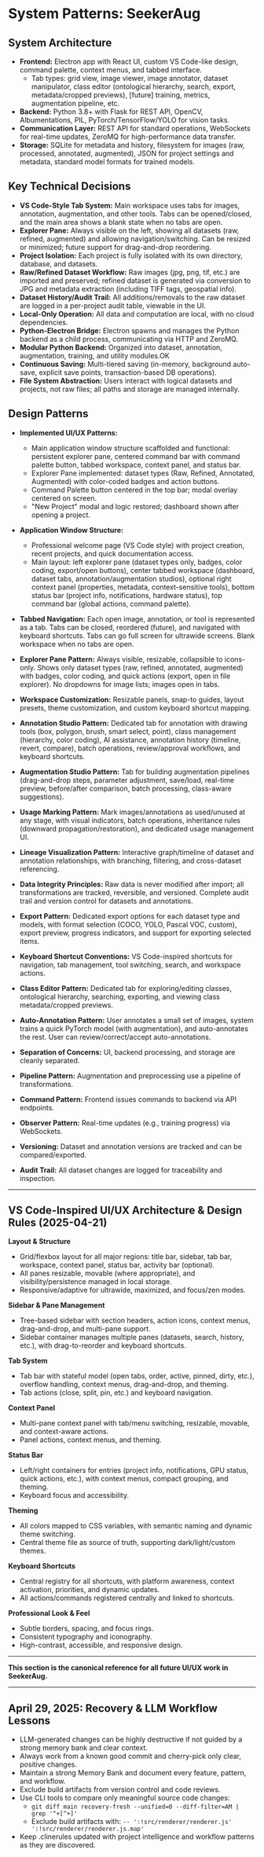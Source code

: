 # System Patterns: SeekerAug

## System Architecture

- **Frontend:** Electron app with React UI, custom VS Code-like design, command palette, context menus, and tabbed interface.
  - Tab types: grid view, image viewer, image annotator, dataset manipulator, class editor (ontological hierarchy, search, export, metadata/cropped previews), [future] training, metrics, augmentation pipeline, etc.
- **Backend:** Python 3.8+ with Flask for REST API, OpenCV, Albumentations, PIL, PyTorch/TensorFlow/YOLO for vision tasks.
- **Communication Layer:** REST API for standard operations, WebSockets for real-time updates, ZeroMQ for high-performance data transfer.
- **Storage:** SQLite for metadata and history, filesystem for images (raw, processed, annotated, augmented), JSON for project settings and metadata, standard model formats for trained models.

## Key Technical Decisions

- **VS Code-Style Tab System:** Main workspace uses tabs for images, annotation, augmentation, and other tools. Tabs can be opened/closed, and the main area shows a blank state when no tabs are open.
- **Explorer Pane:** Always visible on the left, showing all datasets (raw, refined, augmented) and allowing navigation/switching. Can be resized or minimized; future support for drag-and-drop reordering.
- **Project Isolation:** Each project is fully isolated with its own directory, database, and datasets.
- **Raw/Refined Dataset Workflow:** Raw images (jpg, png, tif, etc.) are imported and preserved; refined dataset is generated via conversion to JPG and metadata extraction (including TIFF tags, geospatial info).
- **Dataset History/Audit Trail:** All additions/removals to the raw dataset are logged in a per-project audit table, viewable in the UI.
- **Local-Only Operation:** All data and computation are local, with no cloud dependencies.
- **Python-Electron Bridge:** Electron spawns and manages the Python backend as a child process, communicating via HTTP and ZeroMQ.
- **Modular Python Backend:** Organized into dataset, annotation, augmentation, training, and utility modules.OK
- **Continuous Saving:** Multi-tiered saving (in-memory, background auto-save, explicit save points, transaction-based DB operations).
- **File System Abstraction:** Users interact with logical datasets and projects, not raw files; all paths and storage are managed internally.

## Design Patterns

- **Implemented UI/UX Patterns:** 
  - Main application window structure scaffolded and functional: persistent explorer pane, centered command bar with command palette button, tabbed workspace, context panel, and status bar.
  - Explorer Pane implemented: dataset types (Raw, Refined, Annotated, Augmented) with color-coded badges and action buttons.
  - Command Palette button centered in the top bar; modal overlay centered on screen.
  - "New Project" modal and logic restored; dashboard shown after opening a project.
- **Application Window Structure:** 
  - Professional welcome page (VS Code style) with project creation, recent projects, and quick documentation access.
  - Main layout: left explorer pane (dataset types only, badges, color coding, export/open buttons), center tabbed workspace (dashboard, dataset tabs, annotation/augmentation studios), optional right context panel (properties, metadata, context-sensitive tools), bottom status bar (project info, notifications, hardware status), top command bar (global actions, command palette).
- **Tabbed Navigation:** Each open image, annotation, or tool is represented as a tab. Tabs can be closed, reordered (future), and navigated with keyboard shortcuts. Tabs can go full screen for ultrawide screens. Blank workspace when no tabs are open.
- **Explorer Pane Pattern:** Always visible, resizable, collapsible to icons-only. Shows only dataset types (raw, refined, annotated, augmented) with badges, color coding, and quick actions (export, open in file explorer). No dropdowns for image lists; images open in tabs.
- **Workspace Customization:** Resizable panels, snap-to guides, layout presets, theme customization, and custom keyboard shortcut mapping.
- **Annotation Studio Pattern:** Dedicated tab for annotation with drawing tools (box, polygon, brush, smart select, point), class management (hierarchy, color coding), AI assistance, annotation history (timeline, revert, compare), batch operations, review/approval workflows, and keyboard shortcuts.
- **Augmentation Studio Pattern:** Tab for building augmentation pipelines (drag-and-drop steps, parameter adjustment, save/load, real-time preview, before/after comparison, batch processing, class-aware suggestions).
- **Usage Marking Pattern:** Mark images/annotations as used/unused at any stage, with visual indicators, batch operations, inheritance rules (downward propagation/restoration), and dedicated usage management UI.
- **Lineage Visualization Pattern:** Interactive graph/timeline of dataset and annotation relationships, with branching, filtering, and cross-dataset referencing.
- **Data Integrity Principles:** Raw data is never modified after import; all transformations are tracked, reversible, and versioned. Complete audit trail and version control for datasets and annotations.
- **Export Pattern:** Dedicated export options for each dataset type and models, with format selection (COCO, YOLO, Pascal VOC, custom), export preview, progress indicators, and support for exporting selected items.
- **Keyboard Shortcut Conventions:** VS Code-inspired shortcuts for navigation, tab management, tool switching, search, and workspace actions.

- **Class Editor Pattern:** Dedicated tab for exploring/editing classes, ontological hierarchy, searching, exporting, and viewing class metadata/cropped previews.
- **Auto-Annotation Pattern:** User annotates a small set of images, system trains a quick PyTorch model (with augmentation), and auto-annotates the rest. User can review/correct/accept auto-annotations.
- **Separation of Concerns:** UI, backend processing, and storage are cleanly separated.
- **Pipeline Pattern:** Augmentation and preprocessing use a pipeline of transformations.
- **Command Pattern:** Frontend issues commands to backend via API endpoints.
- **Observer Pattern:** Real-time updates (e.g., training progress) via WebSockets.
- **Versioning:** Dataset and annotation versions are tracked and can be compared/exported.
- **Audit Trail:** All dataset changes are logged for traceability and inspection.

---

## VS Code-Inspired UI/UX Architecture & Design Rules (2025-04-21)

**Layout & Structure**
- Grid/flexbox layout for all major regions: title bar, sidebar, tab bar, workspace, context panel, status bar, activity bar (optional).
- All panes resizable, movable (where appropriate), and visibility/persistence managed in local storage.
- Responsive/adaptive for ultrawide, maximized, and focus/zen modes.

**Sidebar & Pane Management**
- Tree-based sidebar with section headers, action icons, context menus, drag-and-drop, and multi-pane support.
- Sidebar container manages multiple panes (datasets, search, history, etc.), with drag-to-reorder and keyboard shortcuts.

**Tab System**
- Tab bar with stateful model (open tabs, order, active, pinned, dirty, etc.), overflow handling, context menus, drag-and-drop, and theming.
- Tab actions (close, split, pin, etc.) and keyboard navigation.

**Context Panel**
- Multi-pane context panel with tab/menu switching, resizable, movable, and context-aware actions.
- Panel actions, context menus, and theming.

**Status Bar**
- Left/right containers for entries (project info, notifications, GPU status, quick actions, etc.), with context menus, compact grouping, and theming.
- Keyboard focus and accessibility.

**Theming**
- All colors mapped to CSS variables, with semantic naming and dynamic theme switching.
- Central theme file as source of truth, supporting dark/light/custom themes.

**Keyboard Shortcuts**
- Central registry for all shortcuts, with platform awareness, context activation, priorities, and dynamic updates.
- All actions/commands registered centrally and linked to shortcuts.

**Professional Look & Feel**
- Subtle borders, spacing, and focus rings.
- Consistent typography and iconography.
- High-contrast, accessible, and responsive design.

---

**This section is the canonical reference for all future UI/UX work in SeekerAug.**

---

## April 29, 2025: Recovery & LLM Workflow Lessons

- LLM-generated changes can be highly destructive if not guided by a strong memory bank and clear context.
- Always work from a known good commit and cherry-pick only clear, positive changes.
- Maintain a strong Memory Bank and document every feature, pattern, and workflow.
- Exclude build artifacts from version control and code reviews.
- Use CLI tools to compare only meaningful source code changes:
  - `git diff main recovery-fresh --unified=0 --diff-filter=AM | grep '^+[^+]'`
  - Exclude build artifacts with: `-- ':!src/renderer/renderer.js' ':!src/renderer/renderer.js.map'`
- Keep .clinerules updated with project intelligence and workflow patterns as they are discovered.
